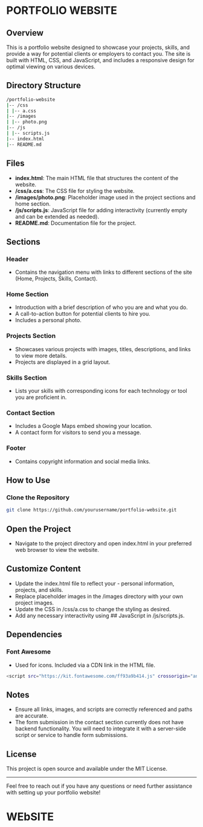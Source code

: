 # PORTFOLIO WEBSITE

## Overview

This is a portfolio website designed to showcase your projects, skills, and provide a way for potential clients or employers to contact you. The site is built with HTML, CSS, and JavaScript, and includes a responsive design for optimal viewing on various devices.

## Directory Structure
```bash
/portfolio-website
|-- /css
| |-- a.css
|-- /images
| |-- photo.png
|-- /js
| |-- scripts.js
|-- index.html
|-- README.md
````

## Files

- **index.html**: The main HTML file that structures the content of the website.
- **/css/a.css**: The CSS file for styling the website.
- **/images/photo.png**: Placeholder image used in the project sections and home section.
- **/js/scripts.js**: JavaScript file for adding interactivity (currently empty and can be extended as needed).
- **README.md**: Documentation file for the project.

## Sections

### Header
- Contains the navigation menu with links to different sections of the site (Home, Projects, Skills, Contact).

### Home Section
- Introduction with a brief description of who you are and what you do.
- A call-to-action button for potential clients to hire you.
- Includes a personal photo.

### Projects Section
- Showcases various projects with images, titles, descriptions, and links to view more details.
- Projects are displayed in a grid layout.

### Skills Section
- Lists your skills with corresponding icons for each technology or tool you are proficient in.

### Contact Section
- Includes a Google Maps embed showing your location.
- A contact form for visitors to send you a message.

### Footer
- Contains copyright information and social media links.

## How to Use

### Clone the Repository

```bash
git clone https://github.com/yourusername/portfolio-website.git
```
## Open the Project
- Navigate to the project directory and open index.html in your preferred web browser to view the website.
## Customize Content
- Update the index.html file to reflect your - personal information, projects, and skills.
- Replace placeholder images in the /images directory with your own project images.
- Update the CSS in /css/a.css to change the styling as desired.
- Add any necessary interactivity using ## JavaScript in /js/scripts.js.
## Dependencies
### Font Awesome
- Used for icons. Included via a CDN link in the HTML file.

```bash
<script src="https://kit.fontawesome.com/ff93a9b414.js" crossorigin="anonymous"></script>
```
## Notes
- Ensure all links, images, and scripts are correctly referenced and paths are accurate.
- The form submission in the contact section currently does not have backend functionality. You will need to integrate it with a server-side script or service to handle form submissions.

## License
This project is open source and available under the MIT License.


--------------------------------------------------
Feel free to reach out if you have any questions or need further assistance with setting up your portfolio website!





# WEbSITE
